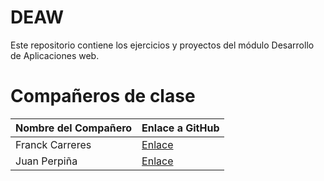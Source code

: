 # DEAW
Este repositorio contiene los ejercicios y proyectos del módulo Desarrollo de Aplicaciones web.

# Compañeros de clase

| Nombre del Compañero | Enlace a GitHub |
|----------------------|-----------------|
| Franck Carreres      | [Enlace](https://github.com/frankcarreres) |
| Juan Perpiña         | [Enlace](https://github.com/JPerpi)        |
